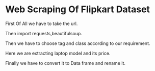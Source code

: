 # Web Scraping Of Flipkart Dataset

First Of All we have to take the url.

Then import requests,beautifulsoup.

Then we have to choose tag and class according to our requirement.

Here we are extracting laptop model and its price.

Finally we have to convert it to Data frame and rename it.
